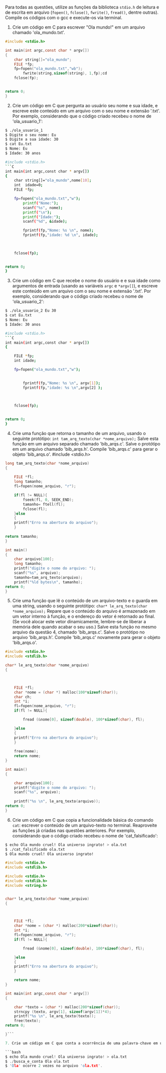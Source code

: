 Para todas as questões, utilize as funções da biblioteca `stdio.h` de leitura e de escrita em arquivo (`fopen()`, `fclose()`, `fwrite()`, `fread()`, dentre outras). Compile os códigos com o gcc e execute-os via terminal.

1. Crie um código em C para escrever "Ola mundo!" em um arquivo chamado 'ola_mundo.txt'.

```C
#include <stdio.h>

int main(int argc,const char * argv[])
{
	char string[]="ola_mundo";
	FILE *fp;
	fp=fopen("ola_mundo.txt","wb");
		fwrite(string,sizeof(string), 1,fp);cd
	fclose(fp);
	

return 0;
}
```

2. Crie um código em C que pergunta ao usuário seu nome e sua idade, e escreve este conteúdo em um arquivo com o seu nome e extensão '.txt'. Por exemplo, considerando que o código criado recebeu o nome de 'ola_usuario_1':

```bash
$ ./ola_usuario_1
$ Digite o seu nome: Eu
$ Digite a sua idade: 30
$ cat Eu.txt
$ Nome: Eu
$ Idade: 30 anos

#include <stdio.h>
```C
int main(int argc,const char * argv[])
{
	char string[]="ola_mundo",nome[10];
	int  idade=0;
	FILE *fp;

	fp=fopen("ola_mundo.txt","w");
		printf("Nome:");
		scanf("%s", nome);
		printf("\n");
		printf("Idade:");
		scanf("%d", &idade);

		fprintf(fp,"Nome: %s \n", nome);
		fprintf(fp,"idade: %d \n", idade);
		

		
	fclose(fp);
	

return 0;
}
```

3. Crie um código em C que recebe o nome do usuário e e sua idade como argumentos de entrada (usando as variáveis `argc` e `*argv[]`), e escreve este conteúdo em um arquivo com o seu nome e extensão '.txt'. Por exemplo, considerando que o código criado recebeu o nome de 'ola_usuario_2':

```bash
$ ./ola_usuario_2 Eu 30
$ cat Eu.txt
$ Nome: Eu
$ Idade: 30 anos

#include <stdio.h>
```C
int main(int argc,const char * argv[])
{

	FILE *fp;
	int idade;

	fp=fopen("ola_mundo.txt","w");

		
		fprintf(fp,"Nome: %s \n", argv[1]);
		fprintf(fp,"idade: %s \n",argv[2] );
		

		
	fclose(fp);
	

return 0;
}
```

4. Crie uma função que retorna o tamanho de um arquivo, usando o seguinte protótipo: `int tam_arq_texto(char *nome_arquivo);` Salve esta função em um arquivo separado chamado 'bib_arqs.c'. Salve o protótipo em um arquivo chamado 'bib_arqs.h'. Compile 'bib_arqs.c' para gerar o objeto 'bib_arqs.o'.
#include <stdio.h>
```C
long tam_arq_texto(char *nome_arquivo)
{
		
	FILE *fl;
	long tamanho;	
	fl=fopen(nome_arquivo, "r");

	if(fl != NULL){
		fseek(fl, 0, SEEK_END);
		tamanho= ftell(fl);
		fclose(fl);
	}else
	{
	printf("Erro na abertura do arquivo");	
	}
	
return tamanho;
}

int main()
{
	char arquivo[100];
	long tamanho;
	printf("digite o nome do arquivo: ");
	scanf("%s", arquivo);
	tamanho=tam_arq_texto(arquivo);
	printf("%ld bytes\n", tamanho);	
return 0;
}
```

5. Crie uma função que lê o conteúdo de um arquivo-texto e o guarda em uma string, usando o seguinte protótipo: `char* le_arq_texto(char *nome_arquivo);` Repare que o conteúdo do arquivo é armazenado em um vetor interno à função, e o endereço do vetor é retornado ao final. (Se você alocar este vetor dinamicamente, lembre-se de liberar a memória dele quando acabar o seu uso.) Salve esta função no mesmo arquivo da questão 4, chamado 'bib_arqs.c'. Salve o protótipo no arquivo 'bib_arqs.h'. Compile 'bib_arqs.c' novamente para gerar o objeto 'bib_arqs.o'.
```C
#include <stdio.h>
#include <stdlib.h>

char* le_arq_texto(char *nome_arquivo)
{
		


	FILE *fl;
	char *nome = (char *) malloc(100*sizeof(char));
	char ch;
	int *i;
	fl=fopen(nome_arquivo, "r");
	if(fl != NULL){

		fread (&nome[0], sizeof(double), 100*sizeof(char), fl);

	}else
	{
	printf("Erro na abertura do arquivo");	
	}
	
	free(nome);
	return nome;
}

int main()
{

	char arquivo[100];
	printf("digite o nome do arquivo: ");
	scanf("%s", arquivo);
	
	printf("%s \n", le_arq_texto(arquivo));	
return 0;
}
```

6. Crie um código em C que copia a funcionalidade básica do comando `cat`: escrever o conteúdo de um arquivo-texto no terminal. Reaproveite as funções já criadas nas questões anteriores. Por exemplo, considerando que o código criado recebeu o nome de 'cat_falsificado':

```bash
$ echo Ola mundo cruel! Ola universo ingrato! > ola.txt
$ ./cat_falsificado ola.txt
$ Ola mundo cruel! Ola universo ingrato!
```

```C
#include <stdio.h>
#include <stdlib.h>

#include <stdio.h>
#include <stdlib.h>
#include <string.h>


char* le_arq_texto(char *nome_arquivo)
{
		


	FILE *fl;
	char *nome = (char *) malloc(200*sizeof(char));
	int *i;
	fl=fopen(nome_arquivo, "r");
	if(fl != NULL){

		fread (&nome[0], sizeof(double), 100*sizeof(char), fl);

	}else
	{
	printf("Erro na abertura do arquivo");	
	}

	return nome;
}

int main(int argc,const char * argv[])
{

	char *texto = (char *) malloc(200*sizeof(char)); 
	strncpy (texto, argv[1], sizeof(argv[1])*4);	
	printf("%s \n", le_arq_texto(texto));	
	free(texto);
return 0;

}```

7. Crie um código em C que conta a ocorrência de uma palavra-chave em um arquivo-texto, e escreve o resultado no terminal. Reaproveite as funções já criadas nas questões anteriores. Por exemplo, considerando que o código criado recebeu o nome de 'busca_e_conta':

```bash
$ echo Ola mundo cruel! Ola universo ingrato! > ola.txt
$ ./busca_e_conta Ola ola.txt
$ 'Ola' ocorre 2 vezes no arquivo 'ola.txt'.
```
